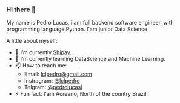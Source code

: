 ### Hi there 👋

My name is Pedro Lucas, i'am full backend software engineer, with programming language Python.
I'am junior Data Science. 

A little about myself: 
- 🔭 I’m currently [Shipay](https://shipay.com.br). 
- 🌱 I’m currently learning DataScience and Machine Learning.
- 📫 How to reach me:
  - Email: lclpedro@gmail.com
  - Instragram: [@lclpedro](https://instagram.com/lclpedro)
  - Telgram: [@pedrolucasl](https://t.me/pedrolucasl)
- ⚡ Fun fact: I'am Acreano, North of the country Brazil.
